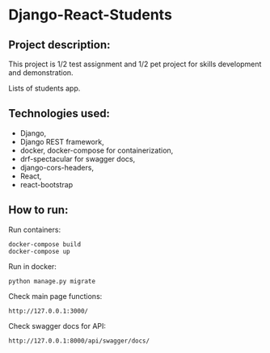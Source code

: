 # Django-React-Students

## Project description:

This project is 1/2 test assignment and 1/2 pet project for skills development and demonstration.

Lists of students app.

## Technologies used: 
* Django, 
* Django REST framework, 
* docker, docker-compose for containerization,
* drf-spectacular for swagger docs,
* django-cors-headers,
* React,
* react-bootstrap

## How to run:

Run containers:

    docker-compose build
    docker-compose up

Run in docker:    

    python manage.py migrate

Check main page functions:

    http://127.0.0.1:3000/


Check swagger docs for API:

    http://127.0.0.1:8000/api/swagger/docs/
